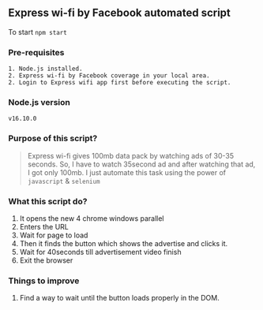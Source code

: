 ## Express wi-fi by Facebook automated script

To start `npm start`

### Pre-requisites

```
1. Node.js installed.
2. Express wi-fi by Facebook coverage in your local area.
2. Login to Express wifi app first before executing the script.
```

### Node.js version

`v16.10.0`

### Purpose of this script?

> Express wi-fi gives 100mb data pack by watching ads of 30-35 seconds.
> So, I have to watch 35second ad and after watching that ad, I got only 100mb.
> I just automate this task using the power of `javascript` & `selenium`

### What this script do?

1. It opens the new 4 chrome windows parallel
2. Enters the URL
3. Wait for page to load
4. Then it finds the button which shows the advertise and clicks it.
5. Wait for 40seconds till advertisement video finish
6. Exit the browser

### Things to improve

1. Find a way to wait until the button loads properly in the DOM.

